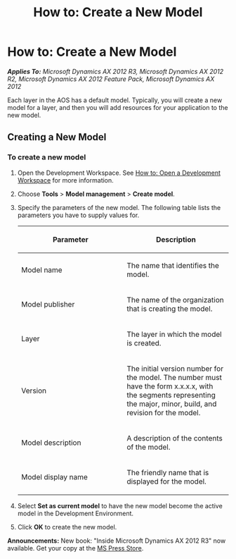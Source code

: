 ﻿---
title: 'How to: Create a New Model'
TOCTitle: 'How to: Create a New Model'
ms:assetid: 31951cd5-1638-47a2-bde8-c0f8624e045b
ms:mtpsurl: https://msdn.microsoft.com/en-us/library/Hh404123(v=AX.60)
ms:contentKeyID: 36956791
ms.date: 05/18/2015
mtps_version: v=AX.60
---

# How to: Create a New Model 


_**Applies To:** Microsoft Dynamics AX 2012 R3, Microsoft Dynamics AX 2012 R2, Microsoft Dynamics AX 2012 Feature Pack, Microsoft Dynamics AX 2012_

Each layer in the AOS has a default model. Typically, you will create a new model for a layer, and then you will add resources for your application to the new model.

## Creating a New Model

### To create a new model

1.  Open the Development Workspace. See [How to: Open a Development Workspace](how-to-open-a-development-workspace.md) for more information.

2.  Choose **Tools** \> **Model management** \> **Create model**.

3.  Specify the parameters of the new model. The following table lists the parameters you have to supply values for.
    
    <table>
    <colgroup>
    <col style="width: 50%" />
    <col style="width: 50%" />
    </colgroup>
    <thead>
    <tr class="header">
    <th><p>Parameter</p></th>
    <th><p>Description</p></th>
    </tr>
    </thead>
    <tbody>
    <tr class="odd">
    <td><p>Model name</p></td>
    <td><p>The name that identifies the model.</p></td>
    </tr>
    <tr class="even">
    <td><p>Model publisher</p></td>
    <td><p>The name of the organization that is creating the model.</p></td>
    </tr>
    <tr class="odd">
    <td><p>Layer</p></td>
    <td><p>The layer in which the model is created.</p></td>
    </tr>
    <tr class="even">
    <td><p>Version</p></td>
    <td><p>The initial version number for the model. The number must have the form x.x.x.x, with the segments representing the major, minor, build, and revision for the model.</p></td>
    </tr>
    <tr class="odd">
    <td><p>Model description</p></td>
    <td><p>A description of the contents of the model.</p></td>
    </tr>
    <tr class="even">
    <td><p>Model display name</p></td>
    <td><p>The friendly name that is displayed for the model.</p></td>
    </tr>
    </tbody>
    </table>


4.  Select **Set as current model** to have the new model become the active model in the Development Environment.

5.  Click **OK** to create the new model.

  
**Announcements:** New book: "Inside Microsoft Dynamics AX 2012 R3" now available. Get your copy at the [MS Press Store](https://www.microsoftpressstore.com/store/inside-microsoft-dynamics-ax-2012-r3-9780735685109).

